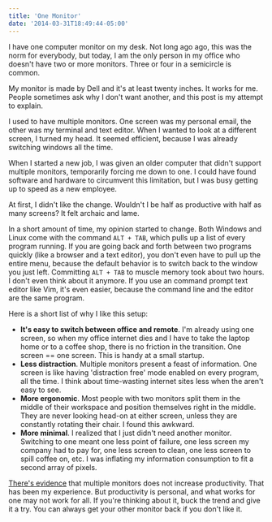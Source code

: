 ```yaml
---
title: 'One Monitor'
date: '2014-03-31T18:49:44-05:00'
---
```


I have one computer monitor on my desk.  Not long ago ago, this was the norm for everybody, but today, I am the only person in my office who doesn't have two or more monitors.  Three or four in a semicircle is common.

My monitor is made by Dell and it's at least twenty inches.  It works for me.  People sometimes ask why I don't want another, and this post is my attempt to explain.

I used to have multiple monitors.  One screen was my personal email, the other was my terminal and text editor.  When I wanted to look at a different screen, I turned my head.  It seemed efficient, because I was already switching windows all the time.

When I started a new job, I was given an older computer that didn't support multiple monitors, temporarily forcing me down to one.  I could have found software and hardware to circumvent this limitation, but I was busy getting up to speed as a new employee.

At first, I didn't like the change.  Wouldn't I be half as productive with half as many screens?  It felt archaic and lame.

In a short amount of time, my opinion started to change.  Both Windows and Linux come with the command `ALT + TAB`, which pulls up a list of every program running.  If you are going back and forth between two programs quickly (like a browser and a text editor), you don't even have to pull up the entire menu, because the default behavior is to switch back to the window you just left.  Committing `ALT + TAB` to muscle memory took about two hours.  I don't even think about it anymore.  If you use an command prompt text editor like Vim, it's even easier, because the command line and the editor are the same program.

Here is a short list of why I like this setup:

* <strong>It's easy to switch between office and remote</strong>.  I'm already using one screen, so when my office internet dies and I have to take the laptop home or to a coffee shop, there is no friction in the transition.  One screen == one screen.  This is handy at a small startup.
* <strong>Less distraction</strong>.  Multiple monitors present a feast of information.  One screen is like having 'distraction free' mode enabled on every program, all the time.  I think about time-wasting internet sites less when the aren't easy to see.
* <strong>More ergonomic</strong>.  Most people with two monitors split them in the middle of their workspace and position themselves right in the middle.  They are never looking head-on at either screen, unless they are constantly rotating their chair.  I found this awkward.
* <strong>More minimal</strong>.  I realized that I just didn't need another monitor.  Switching to one meant one less point of failure, one less screen my company had to pay for, one less screen to clean, one less screen to spill coffee on, etc.  I was inflating my information consumption to fit a second array of pixels.

<a href='http://www.nytimes.com/2014/03/20/technology/personaltech/surviving-and-thriving-in-a-one-monitor-world.html'>There's evidence</a> that multiple monitors does not increase productivity.  That has been my experience.  But productivity is personal, and what works for one may not work for all.  If you're thinking about it, buck the trend and give it a try.  You can always get your other monitor back if you don't like it.
